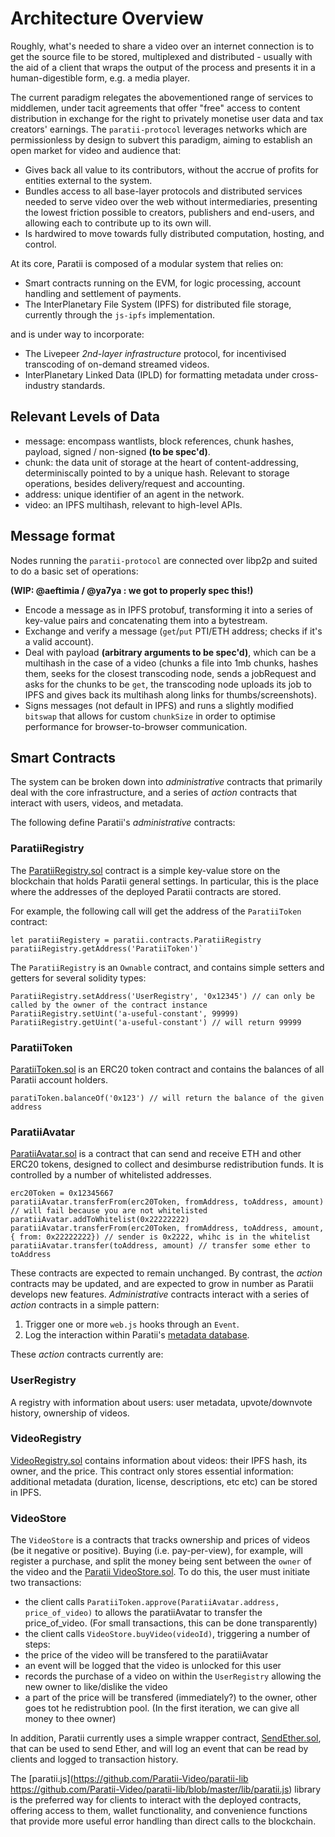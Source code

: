 # Architecture Overview
Roughly, what's needed to share a video over an internet connection is to get the source file to be stored, multiplexed and distributed - usually with the aid of a client that wraps the output of the process and presents it in a human-digestible form, e.g. a media player.

The current paradigm relegates the abovementioned range of services to middlemen, under tacit agreements that offer "free" access to content distribution in exchange for the right to privately monetise user data and tax creators' earnings. The `paratii-protocol` leverages networks which are permissionless by design to subvert this paradigm, aiming to establish an open market for video and audience that:

- Gives back all value to its contributors, without the accrue of profits for entities external to the system.
- Bundles access to all base-layer protocols and distributed services needed to serve video over the web without intermediaries, presenting the lowest friction possible to creators, publishers and end-users, and allowing each to contribute up to its own will.
- Is hardwired to move towards fully distributed computation, hosting, and control.

At its core, Paratii is composed of a modular system that relies on:

- Smart contracts running on the EVM, for logic processing, account handling and settlement of payments.
- The InterPlanetary File System (IPFS) for distributed file storage, currently through the `js-ipfs` implementation.

and is under way to incorporate:

- The Livepeer *2nd-layer infrastructure* protocol, for incentivised transcoding of on-demand streamed videos.
- InterPlanetary Linked Data (IPLD) for formatting metadata under cross-industry standards.

## Relevant Levels of Data

- message: encompass wantlists, block references, chunk hashes, payload, signed / non-signed **(to be spec'd)**.
- chunk: the data unit of storage at the heart of content-addressing, determiniscally pointed to by a unique hash. Relevant to storage operations, besides delivery/request and accounting.  
- address: unique identifier of an agent in the network.
- video: an IPFS multihash, relevant to high-level APIs.

## Message format

Nodes running the `paratii-protocol` are connected over libp2p and suited to do a basic set of operations:

**(WIP: @aeftimia / @ya7ya : we got to properly spec this!)**

- Encode a message as in IPFS protobuf, transforming it into a series of key-value pairs and concatenating them into a bytestream.
- Exchange and verify a message (`get`/`put` PTI/ETH address; checks if it's a valid account).
- Deal with payload **(arbitrary arguments to be spec'd)**, which can be a multihash in the case of a video (chunks a file into 1mb chunks, hashes them, seeks for the closest transcoding node, sends a jobRequest and asks for the chunks to be `get`, the transcoding node uploads its job to IPFS and gives back its multihash along links for thumbs/screenshots).
- Signs messages (not default in IPFS) and runs a slightly modified `bitswap` that allows for custom `chunkSize` in order to optimise performance for browser-to-browser communication.

## Smart Contracts
The system can be broken down into *administrative* contracts that primarily deal with the core infrastructure, and a series of *action* contracts that interact with users, videos, and metadata.

The following define Paratii's *administrative* contracts:

### ParatiiRegistry 
The [ParatiiRegistry.sol](https://github.com/Paratii-Video/paratii-contracts/blob/master/contracts/paratii/ParatiiRegistry.sol) contract is a simple key-value store on the blockchain that holds Paratii general settings. In particular, this is the place where the addresses of the deployed Paratii contracts are stored.

For example, the following call will get the address of the `ParatiiToken` contract:

    let paratiiRegistery = paratii.contracts.ParatiiRegistry
    paratiiRegistry.getAddress('ParatiiToken')`
    
The `ParatiiRegistry` is an `Ownable` contract, and contains simple setters and getters for several solidity types:

    ParatiiRegistry.setAddress('UserRegistry', '0x12345') // can only be called by the owner of the contract instance
    ParatiiRegistry.setUint('a-useful-constant', 99999)
    ParatiiRegistry.getUint('a-useful-constant') // will return 99999
    
### ParatiiToken

[ParatiiToken.sol](https://github.com/Paratii-Video/paratii-lib/blob/master/contracts/paratii/ParatiiToken.sol) is an ERC20 token contract and contains the balances of all Paratii account holders.

    paratiToken.balanceOf('0x123') // will return the balance of the given address
    
### ParatiiAvatar

[ParatiiAvatar.sol](https://github.com/Paratii-Video/paratii-lib/blob/master/contracts/paratii/ParatiiAvatar.sol) is a contract that can send and receive ETH and other ERC20 tokens, designed to collect and desimburse redistribution funds. It is controlled by a number of whitelisted addresses.

    erc20Token = 0x12345667
    paratiiAvatar.transferFrom(erc20Token, fromAddress, toAddress, amount) // will fail because you are not whitelisted
    paratiiAvatar.addToWhitelist(0x22222222)
    paratiiAvatar.transferFrom(erc20Token, fromAddress, toAddress, amount, { from: 0x22222222}) // sender is 0x2222, whihc is in the whitelist
    paratiiAvatar.transfer(toAddress, amount) // transfer some ether to toAddress
    
These contracts are expected to remain unchanged. By contrast, the *action* contracts may be updated, and are expected to grow in number as Paratii develops new features. *Administrative* contracts interact with a series of *action* contracts in a simple pattern:
1. Trigger one or more `web.js` hooks through an `Event`.
2. Log the interaction within Paratii's [metadata database](../Paratii-Protocol/Metadata-Storage.md).

These *action* contracts currently are:

### UserRegistry

A registry with information about users: user metadata, upvote/downvote history, ownership of videos.

### VideoRegistry

[VideoRegistry.sol](https://github.com/Paratii-Video/paratii-contracts/blob/master/contracts/paratii/VideoRegistry.sol) contains information about videos: their IPFS hash, its owner, and the price. This contract only stores essential information: additional metadata (duration, license, descriptions, etc etc) can be stored in IPFS.

### VideoStore

The `VideoStore` is a contracts that tracks ownership and prices of videos (be it negative or positive). Buying (i.e. pay-per-view), for example, will register a purchase, and split the money being sent between the `owner` of the video and the [Paratii VideoStore.sol](https://github.com/Paratii-Video/paratii-contracts/blob/master/contracts/paratii/VideoStore.sol). To do this, the user must initiate two transactions:

- the client calls `ParatiiToken.approve(ParatiiAvatar.address, price_of_video)` to allows the paratiiAvatar to transfer the price_of_video. (For small transactions, this can be done transparently)
- the client calls `VideoStore.buyVideo(videoId)`, triggering a number of steps:
 - the price of the video will be transfered to the paratiiAvatar
 - an event will be logged that the video is unlocked for this user
 - records the purchase of a video on within the `UserRegistry` allowing the new owner to like/dislike the video
 - a part of the price will be transfered (immediately?) to the owner, other goes tot he redistrubtion pool. (In the first iteration, we can give all money to thee owner)

In addition, Paratii currently uses a simple wrapper contract, [SendEther.sol](https://github.com/Paratii-Video/paratii-contracts/blob/master/contracts/paratii/SendEther.sol), that can be used to send Ether, and will log an event that can be read by clients and logged to transaction history.

The [paratii.js](https://github.com/Paratii-Video/paratii-lib https://github.com/Paratii-Video/paratii-lib/blob/master/lib/paratii.js) library is the preferred way for clients to interact with the deployed contracts, offering access to them, wallet functionality, and convenience functions that provide more useful error handling than direct calls to the blockchain. 


